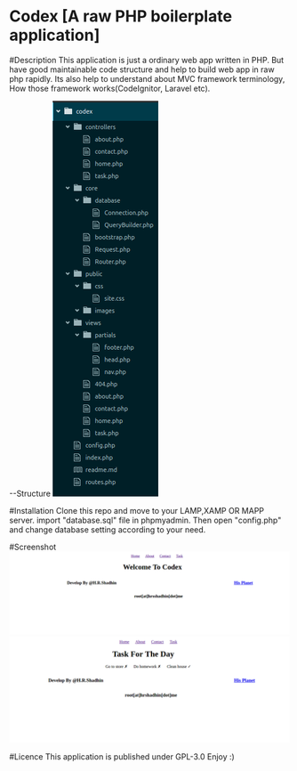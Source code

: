 Codex [A raw PHP boilerplate application]
==========================================

#Description
  This application is just a ordinary web app written in PHP.
  But have good maintainable code structure and help to build
  web app in raw php rapidly. Its also help to understand about
  MVC framework terminology, How those framework works(CodeIgnitor,
  Laravel etc).

--Structure
<img src="public/images/codex.png">

#Installation
  Clone this repo and move to your LAMP,XAMP OR MAPP server.
  import "database.sql" file in phpmyadmin. Then open "config.php"
  and change database setting according to your need.

#Screenshot
<img src="public/images/1.png">
<img src="public/images/2.png">


#Licence
  This application is published under GPL-3.0
Enjoy :)
